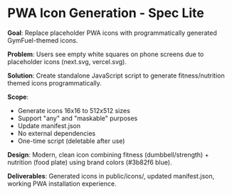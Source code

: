 # PWA Icon Generation - Spec Lite

**Goal**: Replace placeholder PWA icons with programmatically generated GymFuel-themed icons.

**Problem**: Users see empty white squares on phone screens due to placeholder icons (next.svg, vercel.svg).

**Solution**: Create standalone JavaScript script to generate fitness/nutrition themed icons programmatically.

**Scope**:

- Generate icons 16x16 to 512x512 sizes
- Support "any" and "maskable" purposes
- Update manifest.json
- No external dependencies
- One-time script (deletable after use)

**Design**: Modern, clean icon combining fitness (dumbbell/strength) + nutrition (food plate) using brand colors (#3b82f6 blue).

**Deliverables**: Generated icons in public/icons/, updated manifest.json, working PWA installation experience.
